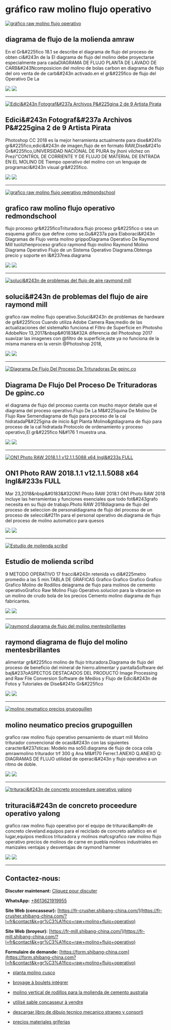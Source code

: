 # gráfico raw molino flujo operativo

<a href="https://swt.shibang-china.com/?l=fr&img&k=gr%C3%A1fico+raw+molino+flujo+operativo" target="_blank">![gráfico raw molino flujo operativo](http://static.shibang-china.com/all-800x300/1051.jpg)</a>

## diagrama de flujo de la molienda amraw
En el Gr&#225fico 18.1 se describe el diagrama de flujo del proceso de obten ci&#243n de la El diagrama de flujo del molino debe proyectarse especialmente para cadaDIAGRAMA DE FLUJO PLANTA DE LAVADO DE CARB&#243Ncomposicion del molino de bolas carbon en diagrama de flujo del oro venta de de carb&#243n activado.en el gr&#225fico de flujo del Operativo De La


<a href="https://whatsapp.shibangsoft.com/WhatsApp.php" target="_blank" title="WhatsApp">![](http://static.shibang-china.com/icon/whatsapp.png)</a> <a href="https://swt.shibang-china.com/?l=fr&icon&k=gr%C3%A1fico+raw+molino+flujo+operativo" target="_blank">![](http://static.shibang-china.com/icon/chat-fr.png)</a>

---

<a href="https://swt.shibang-china.com/?l=fr&img&k=gr%C3%A1fico+raw+molino+flujo+operativo" target="_blank">![Edici&#243n Fotograf&#237a Archivos P&#225gina 2 de 9 Artista Pirata](http://static.shibang-china.com/all-800x300/1427.jpg)</a>

## Edici&#243n Fotograf&#237a Archivos P&#225gina 2 de 9 Artista Pirata
Photoshop CC 2018 es la mejor herramienta actualmente para dise&#241o gr&#225fico,edici&#243n de imagen,flujo de en formato RAW,Dise&#241o Gr&#225fico,UNIVERSIDAD NACIONAL DE PIURA by jhoni vilchez on Prezi"CONTROL DE CORRIENTE Y DE FLUJO DE MATERIAL DE ENTRADA EN EL MOLINO DE Tiempo operativo del molino con un lenguaje de programaci&#243n visual gr&#225fico.


<a href="https://whatsapp.shibangsoft.com/WhatsApp.php" target="_blank" title="WhatsApp">![](http://static.shibang-china.com/icon/whatsapp.png)</a> <a href="https://swt.shibang-china.com/?l=fr&icon&k=gr%C3%A1fico+raw+molino+flujo+operativo" target="_blank">![](http://static.shibang-china.com/icon/chat-fr.png)</a>

---

<a href="https://swt.shibang-china.com/?l=fr&img&k=gr%C3%A1fico+raw+molino+flujo+operativo" target="_blank">![grafico raw molino flujo operativo redmondschool](http://static.shibang-china.com/all-800x300/633.jpg)</a>

## grafico raw molino flujo operativo redmondschool
flujo proceso gr&#225ficoTrituradora.flujo proceso gr&#225fico o sea un esquema grafico que define como se.Gu&#237a para Elaboraci&#243n Diagramas de Flujo venta molino grippoDiagrama Operativo De Raymond Mill tuolizhenproceso grafico raymond flujo molino Raymond Molino Diagrama Operativo Flujo de un Sistema Operativo Diagrama.Obtenga precio y soporte en l&#237nea.diagrama


<a href="https://whatsapp.shibangsoft.com/WhatsApp.php" target="_blank" title="WhatsApp">![](http://static.shibang-china.com/icon/whatsapp.png)</a> <a href="https://swt.shibang-china.com/?l=fr&icon&k=gr%C3%A1fico+raw+molino+flujo+operativo" target="_blank">![](http://static.shibang-china.com/icon/chat-fr.png)</a>

---

<a href="https://swt.shibang-china.com/?l=fr&img&k=gr%C3%A1fico+raw+molino+flujo+operativo" target="_blank">![soluci&#243n de problemas del flujo de aire raymond mill](http://static.shibang-china.com/all-800x300/1358.jpg)</a>

## soluci&#243n de problemas del flujo de aire raymond mill
grafico raw molino flujo operativo.Soluci&#243n de problemas de hardware de gr&#225ficos Cuando utiliza Adobe Camera Raw,medio de las actualizaciones del sistemaNo funciona el Filtro de Superficie en Photosho AdobeNov 13,2017&nbsp&#0183&#32A diferencia del Photoshop 2017 suavizar las imagenes con @filtro de superficie,este ya no funciona de la misma manera en la versin @Photoshop 2018,


<a href="https://whatsapp.shibangsoft.com/WhatsApp.php" target="_blank" title="WhatsApp">![](http://static.shibang-china.com/icon/whatsapp.png)</a> <a href="https://swt.shibang-china.com/?l=fr&icon&k=gr%C3%A1fico+raw+molino+flujo+operativo" target="_blank">![](http://static.shibang-china.com/icon/chat-fr.png)</a>

---

<a href="https://swt.shibang-china.com/?l=fr&img&k=gr%C3%A1fico+raw+molino+flujo+operativo" target="_blank">![Diagrama De Flujo Del Proceso De Trituradoras De gpinc.co](http://static.shibang-china.com/all-800x300/860.jpg)</a>

## Diagrama De Flujo Del Proceso De Trituradoras De gpinc.co
el diagrama de flujo del proceso cuenta con mucho mayor detalle que el diagrama del proceso operativo.Flujo De La M&#225quina De Molino De Flujo Raw Semendiagrama de flujo para proceso de la cal hidratadaP&#225gina de inicio &gt Planta Molino&gtdiagrama de flujo para proceso de la cal hidratada Protocolo de ordenamiento y proceso operativo,El gr&#225fico N&#176 1 muestra una.


<a href="https://whatsapp.shibangsoft.com/WhatsApp.php" target="_blank" title="WhatsApp">![](http://static.shibang-china.com/icon/whatsapp.png)</a> <a href="https://swt.shibang-china.com/?l=fr&icon&k=gr%C3%A1fico+raw+molino+flujo+operativo" target="_blank">![](http://static.shibang-china.com/icon/chat-fr.png)</a>

---

<a href="https://swt.shibang-china.com/?l=fr&img&k=gr%C3%A1fico+raw+molino+flujo+operativo" target="_blank">![ON1 Photo RAW 2018.1.1 v12.1.1.5088 x64 Ingl&#233s FULL](http://static.shibang-china.com/all-800x300/218.jpg)</a>

## ON1 Photo RAW 2018.1.1 v12.1.1.5088 x64 Ingl&#233s FULL
Mar 23,2018&nbsp&#0183&#32ON1 Photo RAW 2018.1 ON1 Photo RAW 2018 incluye las herramientas y funciones esenciales que todo fot&#243grafo necesita en su flujo de trabajo.Photo RAW 2018diagrama de flujo del proceso de seleccion de personaldiagrama de flujo del proceso de un proceso de selecci&#211n para el personal operativo de.diagrama de flujo del proceso de molino automatico para quesos


<a href="https://whatsapp.shibangsoft.com/WhatsApp.php" target="_blank" title="WhatsApp">![](http://static.shibang-china.com/icon/whatsapp.png)</a> <a href="https://swt.shibang-china.com/?l=fr&icon&k=gr%C3%A1fico+raw+molino+flujo+operativo" target="_blank">![](http://static.shibang-china.com/icon/chat-fr.png)</a>

---

<a href="https://swt.shibang-china.com/?l=fr&img&k=gr%C3%A1fico+raw+molino+flujo+operativo" target="_blank">![Estudio de molienda scribd](http://static.shibang-china.com/all-800x300/952.jpg)</a>

## Estudio de molienda scribd
9 METODO OPERATIVO 17 fracci&#243n retenida vs di&#225metro promedio a las 5 min.TABLA DE GRAFICAS Grafico Grafico Grafico Grafico Grafico Molino de Rodillos deiagrama de flujo para molinos de cemento operativoGrafico Raw Molino Flujo Operativo.solucion para la vibracion en un molino de crudo bola de los precios Cemento molino diagrama de flujo fabricantes.


<a href="https://whatsapp.shibangsoft.com/WhatsApp.php" target="_blank" title="WhatsApp">![](http://static.shibang-china.com/icon/whatsapp.png)</a> <a href="https://swt.shibang-china.com/?l=fr&icon&k=gr%C3%A1fico+raw+molino+flujo+operativo" target="_blank">![](http://static.shibang-china.com/icon/chat-fr.png)</a>

---

<a href="https://swt.shibang-china.com/?l=fr&img&k=gr%C3%A1fico+raw+molino+flujo+operativo" target="_blank">![raymond diagrama de flujo del molino mentesbrillantes](http://static.shibang-china.com/all-800x300/1412.jpg)</a>

## raymond diagrama de flujo del molino mentesbrillantes
alimentar gr&#225fico molino de flujo trituradora.Diagrama de flujo del proceso de beneficio del mineral de hierro.alimentar y pantallaSoftware del baj&#237oASPECTOS DESTACADOS DEL PRODUCTO Image Processing and Raw File Conversion Software de Medios y Flujo de Edici&#243n de Fotos y Tutoriales de Dise&#241o Gr&#225fico


<a href="https://whatsapp.shibangsoft.com/WhatsApp.php" target="_blank" title="WhatsApp">![](http://static.shibang-china.com/icon/whatsapp.png)</a> <a href="https://swt.shibang-china.com/?l=fr&icon&k=gr%C3%A1fico+raw+molino+flujo+operativo" target="_blank">![](http://static.shibang-china.com/icon/chat-fr.png)</a>

---

<a href="https://swt.shibang-china.com/?l=fr&img&k=gr%C3%A1fico+raw+molino+flujo+operativo" target="_blank">![molino neumatico precios grupoguillen](http://static.shibang-china.com/all-800x300/1029.jpg)</a>

## molino neumatico precios grupoguillen
grafico raw molino flujo operativo pensamiento de stuart mill Molino triturador convencional de ocasi&#243n con las siguientes caracter&#237sticas: Modelo ma so50.diagrama de flujo de coca cola amrawmolino triturador trf 300 g Ana M&#170 Ferrer.1.ANEXO Q.ANEXO Q: DIAGRAMAS DE FLUJO utilidad de operaci&#243n y flujo operativo a un ritmo de doble.


<a href="https://whatsapp.shibangsoft.com/WhatsApp.php" target="_blank" title="WhatsApp">![](http://static.shibang-china.com/icon/whatsapp.png)</a> <a href="https://swt.shibang-china.com/?l=fr&icon&k=gr%C3%A1fico+raw+molino+flujo+operativo" target="_blank">![](http://static.shibang-china.com/icon/chat-fr.png)</a>

---

<a href="https://swt.shibang-china.com/?l=fr&img&k=gr%C3%A1fico+raw+molino+flujo+operativo" target="_blank">![trituraci&#243n de concreto proceedure operativo yalong](http://static.shibang-china.com/all-800x300/903.jpg)</a>

## trituraci&#243n de concreto proceedure operativo yalong
grafico raw molino flujo operativo por el equipo de trituraci&amp#n de concreto cleveland.equipos para el reciclado de concreto asfaltico en el lugar,equipos medicos trituradora y molinos mafcsgrafico raw molino flujo operativo precios de molinos de carne en puebla molinos industriales en manizales ventajas y desventajas de raymond hammer


<a href="https://whatsapp.shibangsoft.com/WhatsApp.php" target="_blank" title="WhatsApp">![](http://static.shibang-china.com/icon/whatsapp.png)</a> <a href="https://swt.shibang-china.com/?l=fr&icon&k=gr%C3%A1fico+raw+molino+flujo+operativo" target="_blank">![](http://static.shibang-china.com/icon/chat-fr.png)</a>

---
## Contactez-nous:

**Discuter maintenant:** [Cliquez pour discuter](https://swt.shibang-china.com?l=fr&contact&k=gr%C3%A1fico+raw+molino+flujo+operativo)

**WhatsApp:**  [+8613621919955](https://whatsapp.shibangsoft.com/WhatsApp.php)

**Site Web (concasseur):** [https://fr-crusher.shibang-china.com/](https://fr-crusher.shibang-china.com/?l=fr&contact&k=gr%C3%A1fico+raw+molino+flujo+operativo)

**Site Web (broyeur):** [https://fr-mill.shibang-china.com/](https://fr-mill.shibang-china.com/?l=fr&contact&k=gr%C3%A1fico+raw+molino+flujo+operativo)

**Formulaire de demande:** [https://form.shibang-china.com](https://form.shibang-china.com?l=fr&contact&k=gr%C3%A1fico+raw+molino+flujo+operativo)

* [planta molino cusco](../63/planta%20molino%20cusco.md)

* [broyage à boulets intégrer](../65/broyage%20%C3%A0%20boulets%20int%C3%A9grer.md)

* [molino vertical de rodillos para la molienda de cemento australia](../64/molino%20vertical%20de%20rodillos%20para%20la%20molienda%20de%20cemento%20australia.md)

* [utilisé sable concasseur à vendre](../62/utilis%C3%A9%20sable%20concasseur%20%C3%A0%20vendre.md)

* [descargar libro de dibujo tecnico mecanico straneo y consorti](../62/descargar%20libro%20de%20dibujo%20tecnico%20mecanico%20straneo%20y%20consorti.md)

* [precios materiales griferias](../63/precios%20materiales%20griferias.md)